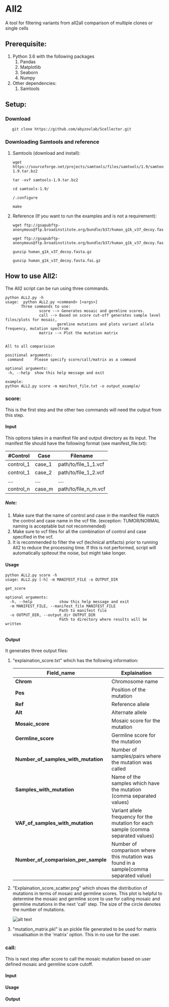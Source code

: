 # All2
A tool for filtering variants from all2all comparison of multiple clones or single cells

## **Prerequisite:**
1. Python 3.6 with the following packages
	1. Pandas
	1. Matplotlib
	1. Seaborn
	1. Numpy
1. Other dependencies:
    1. Samtools
    
## **Setup:** 
### Download
   ```
      git clone https://github.com/abyzovlab/Scellector.git    
   ```
### Downloading Samtools and reference
1. Samtools (download and install):
     ```
     wget https://sourceforge.net/projects/samtools/files/samtools/1.9/samtools-1.9.tar.bz2
    
     tar -xvf samtools-1.9.tar.bz2
    
    cd samtools-1.9/
    
    /.configure
    
    make
     ```
1. Reference (If you want to run the examples and is not a requirement):

    ```
    wget ftp://gsapubftp-anonymous@ftp.broadinstitute.org/bundle/b37/human_g1k_v37_decoy.fasta.gz
    
    wget ftp://gsapubftp-anonymous@ftp.broadinstitute.org/bundle/b37/human_g1k_v37_decoy.fasta.fai.gz
    
    gunzip human_g1k_v37_decoy.fasta.gz
    
    gunzip human_g1k_v37_decoy.fasta.fai.gz
   ```
   
 ## How to use All2:
 The All2 script can be run using three commands.
 ```
python ALL2.py -h
usage:  python ALL2.py <command> [<args>]
        Three commands to use:
                score --> Generates mosaic and germline scores.
                call --> Based on score cut-off generates sample level files/plots for mosaic,
                        germline mutations and plots variant allele frequency, mutation spectrum
                matrix --> Plot the mutation matrix
                

All to all comparision

positional arguments:
  command     Please specify score/call/matrix as a command

optional arguments:
  -h, --help  show this help message and exit

example:
python ALL2.py score -m manifest_file.txt -o output_example/
 ```
### score: 
This is the first step and the other two commands will need the output from this step.
#### Input
This options takes in a manifest file and output directory as its input. The manifest
file should have the following format (see manifest_file.txt):

#Control|Case|Filename
---|---|---
control_1|case_1|path/to/file_1_1.vcf
control_1|case_2|path/to/file_1_2.vcf
....|....|....
control_n|case_m|path/to/file_n_m.vcf
##### Note:
1. Make sure that the name of control and case in the manifest file match the 
control and case name in the vcf file. (exception: TUMOR/NORMAL naming is acceptable
but not recommended)
1. Make sure to vcf files for all the combination of control and case
specified in the vcf.
1. It is recommended to filter the vcf (technical artifacts) prior to running All2 to reduce 
the processing time. If this is not performed, script will automatically 
spiteout the noise, but might take longer.

#### Usage
```
python ALL2.py score -h
usage: ALL2.py [-h] -m MANIFEST_FILE -o OUTPUT_DIR

get_score

optional arguments:
  -h, --help            show this help message and exit
  -m MANIFEST_FILE, --manifest_file MANIFEST_FILE
                        Path to manifest file
  -o OUTPUT_DIR, --output_dir OUTPUT_DIR
                        Path to directory where results will be written


```
 #### Output
 It generates three output files:
 1. "explaination_score.txt" which has the following information:
 
    Field_name|Explaination
    ---|---
    **Chrom**| Chromosome name 
    **Pos**| Position of the mutation
    **Ref**| Reference allele
    **Alt**| Alternate allele
    **Mosaic_score**| Mosaic score for the mutation
    **Germline_score**| Germline score for the mutation
    **Number_of_samples_with_mutation**| Number of samples/pairs where the mutation was called
    **Samples_with_mutation**| Name of the samples which have the mutation (comma separated values)
    **VAF_of_samples_with_mutation**| Variant allele frequency for the mutation for each sample (comma separated values)
    **Number_of_comparision_per_sample**| Number of comparison where this mutation was found in a sample(comma separated value)
 1. "Explaination_score_scatter.png" which shows the distribution of 
 mutations in terms of mosaic and germline scores. This plot is helpful to 
 determine the mosaic and germline score to use for calling mosaic and germline 
 mutations in the next 'call' step. The size of the circle denotes the number
 of mutations.
 
    ![alt text]( output_example/Explaination_score_scatter.png)
 1. "mutation_matrix.pkl" is an pickle file generated to be used for matrix 
 visualisation in the 'matrix' option. This in no use for the user.

### call:
This is next step after score to call the mosaic mutation based on user defined
mosaic and germline score cutoff.

#### Input
#### Usage
#### Output